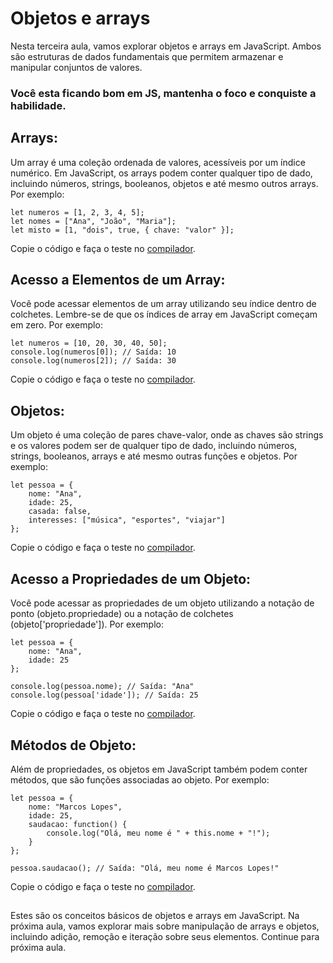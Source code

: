 ## <h1>Objetos e arrays</h1>

Nesta terceira aula, vamos explorar objetos e arrays em JavaScript. Ambos são estruturas de dados fundamentais que permitem armazenar e manipular conjuntos de valores.
<h3> Você esta ficando bom em JS, mantenha o foco e conquiste a habilidade. </h3>


## **Arrays**: 

Um array é uma coleção ordenada de valores, acessíveis por um índice numérico. Em JavaScript, os arrays podem conter qualquer tipo de dado, incluindo números, strings, booleanos, objetos e até mesmo outros arrays. Por exemplo:
```
let numeros = [1, 2, 3, 4, 5];
let nomes = ["Ana", "João", "Maria"];
let misto = [1, "dois", true, { chave: "valor" }];
```
Copie o código e faça o teste no [compilador](https://onecompiler.com/javascript).

##  



## **Acesso a Elementos de um Array**: 

Você pode acessar elementos de um array utilizando seu índice dentro de colchetes. Lembre-se de que os índices de array em JavaScript começam em zero. Por exemplo:
```
let numeros = [10, 20, 30, 40, 50];
console.log(numeros[0]); // Saída: 10
console.log(numeros[2]); // Saída: 30

```
Copie o código e faça o teste no [compilador](https://onecompiler.com/javascript).

##  


## **Objetos**: 


Um objeto é uma coleção de pares chave-valor, onde as chaves são strings e os valores podem ser de qualquer tipo de dado, incluindo números, strings, booleanos, arrays e até mesmo outras funções e objetos. Por exemplo:
```
let pessoa = {
    nome: "Ana",
    idade: 25,
    casada: false,
    interesses: ["música", "esportes", "viajar"]
};
```
Copie o código e faça o teste no [compilador](https://onecompiler.com/javascript).

##  


## **Acesso a Propriedades de um Objeto**: 


Você pode acessar as propriedades de um objeto utilizando a notação de ponto (objeto.propriedade) ou a notação de colchetes (objeto['propriedade']). Por exemplo:
```
let pessoa = {
    nome: "Ana",
    idade: 25
};

console.log(pessoa.nome); // Saída: "Ana"
console.log(pessoa['idade']); // Saída: 25
```
Copie o código e faça o teste no [compilador](https://onecompiler.com/javascript).

##  


##  **Métodos de Objeto**:  


Além de propriedades, os objetos em JavaScript também podem conter métodos, que são funções associadas ao objeto. Por exemplo:
```
let pessoa = {
    nome: "Marcos Lopes",
    idade: 25,
    saudacao: function() {
        console.log("Olá, meu nome é " + this.nome + "!");
    }
};

pessoa.saudacao(); // Saída: "Olá, meu nome é Marcos Lopes!"

```
Copie o código e faça o teste no [compilador](https://onecompiler.com/javascript).

##  


Estes são os conceitos básicos de objetos e arrays em JavaScript. Na próxima aula, vamos explorar mais sobre manipulação de arrays e objetos, incluindo adição, remoção e iteração sobre seus elementos.  Continue para próxima aula.

